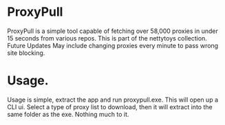 # ProxyPull
ProxyPull is a simple tool capable of fetching over 58,000 proxies in under 15 seconds from various repos. This is part of the nettytoys collection.
Future Updates May include changing proxies every minute to pass wrong site blocking.
# Usage.
Usage is simple, extract the app and run proxypull.exe. This will open up a CLI ui. Select a type of proxy list to download, then it will extract into the same folder as the exe. Nothing much to it.
